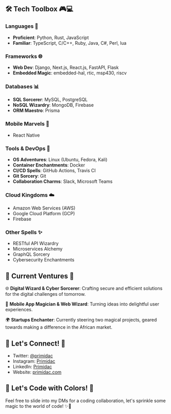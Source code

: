 ## 🛠️ Tech Toolbox 🎮💻

### Languages 🚀

- **Proficient**: Python, Rust, JavaScript
- **Familiar**: TypeScript, C/C++, Ruby, Java, C#, Perl, lua

### Frameworks 🌐

- **Web Dev**: Django, Next.js, React.js, FastAPI, Flask
- **Embedded Magic**: embedded-hal, rtic, msp430, riscv

### Databases 📊

- **SQL Sorcerer**: MySQL, PostgreSQL
- **NoSQL Wizardry**: MongoDB, Firebase
- **ORM Maestro**: Prisma

### Mobile Marvels 📱

- React Native

### Tools & DevOps 🔧

- **OS Adventures**: Linux (Ubuntu, Fedora, Kali)
- **Container Enchantments**: Docker
- **CI/CD Spells**: GitHub Actions, Travis CI
- **Git Sorcery**: Git
- **Collaboration Charms**: Slack, Microsoft Teams

### Cloud Kingdoms ☁️

- Amazon Web Services (AWS)
- Google Cloud Platform (GCP)
- Firebase

### Other Spells ✨

- RESTful API Wizardry
- Microservices Alchemy
- GraphQL Sorcery
- Cybersecurity Enchantments

## 🚀 Current Ventures 🚀

🌐 **Digital Wizard & Cyber Sorcerer**: Crafting secure and efficient solutions for the digital challenges of tomorrow.

📱 **Mobile App Magician & Web Wizard**: Turning ideas into delightful user experiences.

🌍 **Startups Enchanter**: Currently steering two magical projects, geared towards making a difference in the African market.

## 🌈 Let's Connect! 🚀

- Twitter: [@primidac](https://twitter.com/primidac)
- Instagram: [Primidac](https://instagram.com/pri.midac)
- LinkedIn: [Primidac](https://www.linkedin.com/in/primidac/)
- Website: [primidac.com](https://primidac.com)

## 🎨 Let's Code with Colors! 🎨

Feel free to slide into my DMs for a coding collaboration, let's sprinkle some magic to the world of code! ✨🦄
